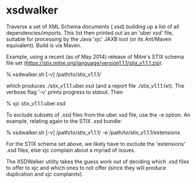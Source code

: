 xsdwalker
=========

Traverse a set of XML Schema documents (.xsd) building up a list of
all dependencies/imports.  This list then printed out as an 'uber xsd'
file, suitable for processing by the Java 'xjc' JAXB tool (or its
Ant/Maven equivalent).  Build is via Maven.

Example, using a recent (as of May 2014) release of Mitre's STIX
schema file set (https://stix.mitre.org/language/version1.1.1/stix_v1.1.1.zip):

% xsdwalker.sh [-v] /path/to/stix_v1.1.1/

which produces ./stix_v1.1.1.uber.xsd (and a report file
./stix_v1.1.1.txt).  The verbose flag '-v' prints progress to stdout. Then

% xjc stix_v1.1.1.uber.xsd

To exclude subsets of .xsd files from the uber xsd file, use the -e
option.  An example, relating again to the STIX .xsd bundle:

% xsdwalker.sh [-v] /path/to/stix_v1.1.1/ -e /path/to/stix_v1.1.1/extensions

For the STIX schema set above, we likely have to exclude the
'extensions' .xsd files, else xjc complain about a myriad of issues.

The XSDWalker utility takes the guess work out of deciding which .xsd
files to offer to xjc and which ones to not offer (since they will
produce duplication and xjc complaints).


